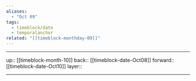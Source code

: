```yaml
---
aliases:
  - "Oct 09"
tags:
  - timeblock/date
  - temporalanchor
related: "[[timeblock-monthday-09]]"
---
```




***

up:: [[timeblock-month-10]]
back:: [[timeblock-date-Oct08]]
forward:: [[timeblock-date-Oct10]]
layer:: 

***
